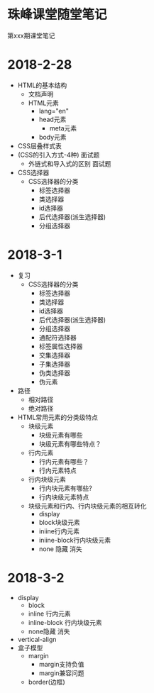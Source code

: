 # 珠峰课堂随堂笔记
第xxx期课堂笔记



# 2018-2-28
* HTML的基本结构
    * <!DOCTYPE html> 文档声明
    * HTML元素
        * lang="en"
        * head元素
            * meta元素
        * body元素
* CSS层叠样式表
* (CSS的引入方式-4种) 面试题
    * 外链式和导入式的区别 面试题
* CSS选择器
    * CSS选择器的分类
        * 标签选择器
        * 类选择器
        * id选择器
        * 后代选择器(派生选择器)
        * 分组选择器



# 2018-3-1
* 复习
    * CSS选择器的分类
        * 标签选择器
        * 类选择器
        * id选择器
        * 后代选择器(派生选择器)
        * 分组选择器
        * 通配符选择器
        * 标签属性选择器
        * 交集选择器
        * 子集选择器
        * 伪类选择器
        * 伪元素
* 路径
    *  相对路径
    *  绝对路径
* HTML常用元素的分类级特点
    * 块级元素
        *  块级元素有哪些   
        * 块级元素有哪些特点？
    * 行内元素
        * 行内元素有哪些？
        * 行内元素特点
    * 行内块级元素
        * 行内块元素有哪些?
        * 行内块级元素特点
    * 块级元素和行内、行内块级元素的相互转化
        * display
        * block块级元素
        * iniine行内元素
        * iniine-block行内块级元素
        * none 隐藏 消失

# 2018-3-2
* display
    * block
    * inline 行内元素
    * inline-block 行内块级元素
    * none隐藏 消失
* vertical-align
* 盒子模型
    * margin
        * margin支持负值
        * margin兼容问题
    * border(边框)



